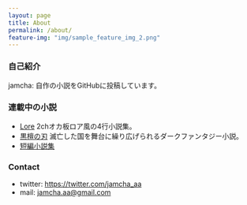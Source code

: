 ```yaml
---
layout: page
title: About
permalink: /about/
feature-img: "img/sample_feature_img_2.png"
---
```


### 自己紹介

jamcha: 自作の小説をGitHubに投稿しています。

### 連載中の小説

-   [Lore](https://github.com/jamcha-aa/Lore) 2chオカ板ロア風の4行小説集。
-   [黒檀の刃](https://github.com/jamcha-aa/EbonyBlades) 滅亡した国を舞台に繰り広げられるダークファンタジー小説。
-   [短編小説集](https://github.com/jamcha-aa/ShortShort) 

### Contact

-   twitter: [<https://twitter.com/jamcha_aa>](https://twitter.com/jamcha_aa)
-   mail: jamcha.aa@gmail.com